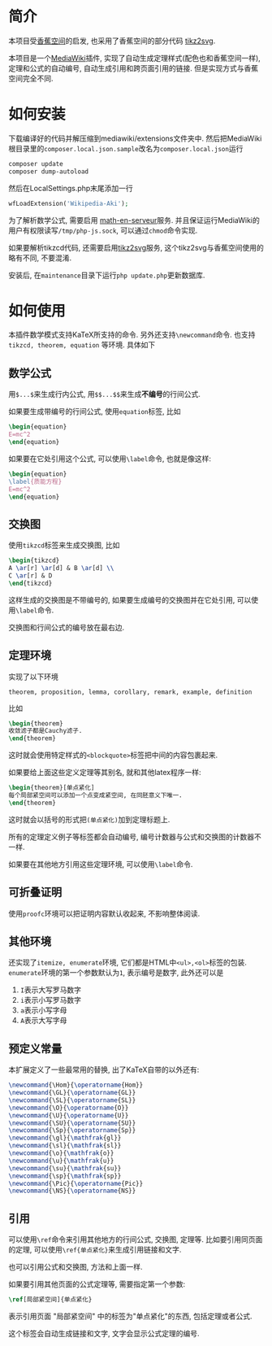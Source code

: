 # 简介
本项目受[香蕉空间](https://www.bananaspace.org)的启发, 也采用了香蕉空间的部分代码
[tikz2svg](https://github.com/banana-space/tikz2svg).

本项目是一个[MediaWiki](https://www.mediawiki.org/wiki/MediaWiki)插件,
实现了自动生成定理样式(配色也和香蕉空间一样), 定理和公式的自动编号, 自动生成引用和跨页面引用的链接.
但是实现方式与香蕉空间完全不同.

# 如何安装
下载编译好的代码并解压缩到mediawiki/extensions文件夹中. 然后把MediaWiki根目录里的```composer.local.json.sample```改名为```composer.local.json```运行
```zsh
composer update
composer dump-autoload
```
然后在LocalSettings.php末尾添加一行
```php
wfLoadExtension('Wikipedia-Aki');
```

为了解析数学公式, 需要启用
[math-en-serveur](https://github.com/AkiSakuchan/MathEnServeur)服务.
并且保证运行MediaWiki的用户有权限读写```/tmp/php-js.sock```,
可以通过```chmod```命令实现.

如果要解析tikzcd代码, 还需要启用[tikz2svg](https://github.com/AkiSakuchan/tikz2svg)服务, 这个tikz2svg与香蕉空间使用的略有不同, 不要混淆.

安装后, 在```maintenance```目录下运行```php update.php```更新数据库.

# 如何使用
本插件数学模式支持KaTeX所支持的命令. 另外还支持```\newcommand```命令.
也支持```tikzcd, theorem, equation``` 等环境. 具体如下

## 数学公式
用```$...$```来生成行内公式, 用```$$...$$```来生成**不编号**的行间公式.

如果要生成带编号的行间公式, 使用```equation```标签, 比如
```latex
\begin{equation}
E=mc^2
\end{equation}
```
如果要在它处引用这个公式, 可以使用```\label```命令, 也就是像这样:
```latex
\begin{equation}
\label{质能方程}
E=mc^2
\end{equation}
```

## 交换图
使用```tikzcd```标签来生成交换图, 比如
```latex
\begin{tikzcd}
A \ar[r] \ar[d] & B \ar[d] \\
C \ar[r] & D
\end{tikzcd}
```
这样生成的交换图是不带编号的, 如果要生成编号的交换图并在它处引用, 可以使用```\label```命令.

交换图和行间公式的编号放在最右边.

## 定理环境
实现了以下环境
```
theorem, proposition, lemma, corollary, remark, example, definition
```
比如
```latex
\begin{theorem}
收敛滤子都是Cauchy滤子.
\end{theorem}
```
这时就会使用特定样式的```<blockquote>```标签把中间的内容包裹起来.

如果要给上面这些定义定理等其别名, 就和其他latex程序一样:
```latex
\begin{theorem}[单点紧化]
每个局部紧空间可以添加一个点变成紧空间, 在同胚意义下唯一.
\end{theorem}
```
这时就会以括号的形式把```(单点紧化)```加到定理标题上.

所有的定理定义例子等标签都会自动编号, 编号计数器与公式和交换图的计数器不一样.

如果要在其他地方引用这些定理环境, 可以使用```\label```命令.

## 可折叠证明
使用```proofc```环境可以把证明内容默认收起来, 不影响整体阅读.

## 其他环境
还实现了```itemize, enumerate```环境, 它们都是HTML中```<ul>,<ol>```标签的包装.
```enumerate```环境的第一个参数默认为```1```, 表示编号是数字, 此外还可以是
1. ```I```表示大写罗马数字
2. ```i```表示小写罗马数字
3. ```a```表示小写字母
4. ```A```表示大写字母

## 预定义常量
本扩展定义了一些最常用的替换, 出了KaTeX自带的以外还有:
```latex
\newcommand{\Hom}{\operatorname{Hom}}
\newcommand{\GL}{\operatorname{GL}}
\newcommand{\SL}{\operatorname{SL}}
\newcommand{\O}{\operatorname{O}}
\newcommand{\U}{\operatorname{U}}
\newcommand{\SU}{\operatorname{SU}}
\newcommand{\Sp}{\operatorname{Sp}}
\newcommand{\gl}{\mathfrak{gl}}
\newcommand{\sl}{\mathfrak{sl}}
\newcommand{\o}{\mathfrak{o}}
\newcommand{\u}{\mathfrak{u}}
\newcommand{\su}{\mathfrak{su}}
\newcommand{\sp}{\mathfrak{sp}}
\newcommand{\Pic}{\operatorname{Pic}}
\newcommand{\NS}{\operatorname{NS}}
```

## 引用
可以使用```\ref```命令来引用其他地方的行间公式, 交换图, 定理等.
比如要引用同页面的定理, 可以使用```\ref{单点紧化}```来生成引用链接和文字.

也可以引用公式和交换图, 方法和上面一样.

如果要引用其他页面的公式定理等, 需要指定第一个参数:
```latex
\ref[局部紧空间]{单点紧化}
```
表示引用页面 "局部紧空间" 中的标签为"单点紧化"的东西, 包括定理或者公式.

这个标签会自动生成链接和文字, 文字会显示公式定理的编号.